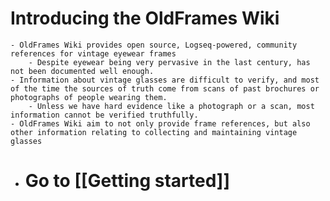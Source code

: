 # Introducing the OldFrames Wiki
	- OldFrames Wiki provides open source, Logseq-powered, community references for vintage eyewear frames
		- Despite eyewear being very pervasive in the last century, has not been documented well enough.
	- Information about vintage glasses are difficult to verify, and most of the time the sources of truth come from scans of past brochures or photographs of people wearing them.
		- Unless we have hard evidence like a photograph or a scan, most information cannot be verified truthfully.
	- OldFrames Wiki aim to not only provide frame references, but also other information relating to collecting and maintaining vintage glasses
- # Go to [[Getting started]]